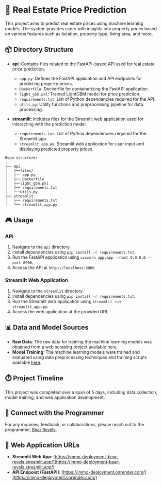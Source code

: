 # 📒 Real Estate Price Prediction

This project aims to predict real estate prices using machine learning models. The system provides users with insights into property prices based on various features such as location, property type, living area, and more.

## 📦 Directory Structure

- **api**: Contains files related to the FastAPI-based API used for real estate price prediction.
  - `app.py`: Defines the FastAPI application and API endpoints for predicting property prices.
  - `Dockerfile`: Dockerfile for containerizing the FastAPI application.
  - `light_gbm.pkl`: Trained LightGBM model for price prediction.
  - `requirements.txt`: List of Python dependencies required for the API.
  - `utils.py`: Utility functions and preprocessing pipeline for data processing.

- **streamlit**: Includes files for the Streamlit web application used for interacting with the prediction model.
  - `requirements.txt`: List of Python dependencies required for the Streamlit app.
  - `streamlit_app.py`: Streamlit web application for user input and displaying predicted property prices.

```
Repo structure:
.
├── api
│   ├──files/
│   ├── app.py
│   ├── Dockerfile
│   ├──light_gbm.pkl
│   ├── requirements.txt
│   └──utils.py
├── streamlit
│   ├── requirements.txt
│   └── streamlit_app.py
```

## 🎮 Usage

### API
1. Navigate to the `api` directory.
2. Install dependencies using `pip install -r requirements.txt`.
3. Run the FastAPI application using `uvicorn app:app --host 0.0.0.0 --port 8000`.
4. Access the API at `http://localhost:8000`.

### Streamlit Web Application
1. Navigate to the `streamlit` directory.
2. Install dependencies using `pip install -r requirements.txt`.
3. Run the Streamlit web application using `streamlit run streamlit_app.py`.
4. Access the web application at the provided URL.

## 📊 Data and Model Sources

- **Raw Data**: The raw data for training the machine learning models was obtained from a web scraping project available [here](https://github.com/bear-revels/immo-eliza-scraping-Python_Pricers.git).
- **Model Training**: The machine learning models were trained and evaluated using data preprocessing techniques and training scripts available [here](https://github.com/bear-revels/immo-ml.git).

## ⏱️ Project Timeline

This project was completed over a span of 5 days, including data collection, model training, and web application development.

## 💬 Connect with the Programmer

For any inquiries, feedback, or collaborations, please reach out to the programmer, [Bear Revels](https://www.linkedin.com/in/bear-revels/).

## 📌 Web Application URLs

- **Streamlit Web App**: [https://immo-deployment-bear-revels.streamlit.app/](https://immo-deployment-bear-revels.streamlit.app/)
- **API Endpoint (FastAPI)**: [https://immo-deployment.onrender.com/](https://immo-deployment.onrender.com/)


